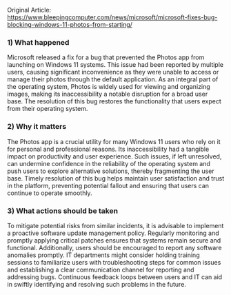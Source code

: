 Original Article: https://www.bleepingcomputer.com/news/microsoft/microsoft-fixes-bug-blocking-windows-11-photos-from-starting/

### 1) What happened
Microsoft released a fix for a bug that prevented the Photos app from launching on Windows 11 systems. This issue had been reported by multiple users, causing significant inconvenience as they were unable to access or manage their photos through the default application. As an integral part of the operating system, Photos is widely used for viewing and organizing images, making its inaccessibility a notable disruption for a broad user base. The resolution of this bug restores the functionality that users expect from their operating system.

### 2) Why it matters
The Photos app is a crucial utility for many Windows 11 users who rely on it for personal and professional reasons. Its inaccessibility had a tangible impact on productivity and user experience. Such issues, if left unresolved, can undermine confidence in the reliability of the operating system and push users to explore alternative solutions, thereby fragmenting the user base. Timely resolution of this bug helps maintain user satisfaction and trust in the platform, preventing potential fallout and ensuring that users can continue to operate smoothly.

### 3) What actions should be taken
To mitigate potential risks from similar incidents, it is advisable to implement a proactive software update management policy. Regularly monitoring and promptly applying critical patches ensures that systems remain secure and functional. Additionally, users should be encouraged to report any software anomalies promptly. IT departments might consider holding training sessions to familiarize users with troubleshooting steps for common issues and establishing a clear communication channel for reporting and addressing bugs. Continuous feedback loops between users and IT can aid in swiftly identifying and resolving such problems in the future.